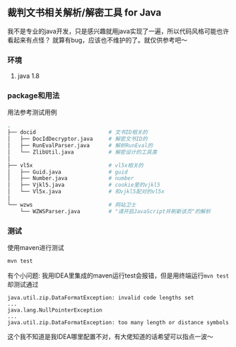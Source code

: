 ## 裁判文书相关解析/解密工具 for Java

我不是专业的java开发，只是感兴趣就用java实现了一遍，所以代码风格可能也许看起来有点怪？
就算有bug，应该也不维护的了。就仅供参考吧～

### 环境
1. java 1.8

### package和用法
用法参考测试用例

```bash
.
├── docid                       # 文书ID相关的
│   ├── DocIdDecryptor.java     # 解密文书ID的
│   ├── RunEvalParser.java      # 解析RunEval的
│   └── ZlibUtil.java           # 解密设计的工具类
│
├── vl5x                        # vl5x相关的
│   ├── Guid.java               # guid
│   ├── Number.java             # number
│   ├── Vjkl5.java              # cookie里的vjkl5
│   └── Vl5x.java               # 和vjkl5配对的vl5x
│
└── wzws                        # 网站卫士
    └── WZWSParser.java         # "请开启JavaScript并刷新该页"的解析
```

### 测试
使用maven进行测试  
```bash
mvn test
```

有个小问题: 我用IDEA里集成的maven运行test会报错，但是用终端运行`mvn test`却测试通过
```
java.util.zip.DataFormatException: invalid code lengths set
...
java.lang.NullPointerException
...
java.util.zip.DataFormatException: too many length or distance symbols
```  
这个我不知道是我IDEA哪里配置不对，有大佬知道的话希望可以指点一波～